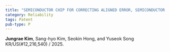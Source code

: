 ```yaml
---
title: "SEMICONDUCTOR CHIP FOR CORRECTING ALIGNED ERROR, SEMICONDUCTOR SYSTEM FOR CORRECTING ALIGNED ERROR, AND METHOD FOR CORRECTING ALIGNED ERROR"
category: Reliability
tags: Patent
pub-type: P
---
```


**Jungrae Kim**, Sang-hyo Kim, Seokin Hong, and Yuseok Song<br>
KR/US(#12,216,540) / 2025.
